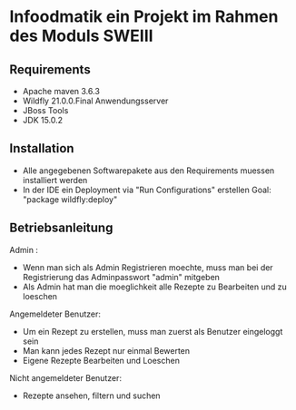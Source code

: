 # Infoodmatik ein Projekt im Rahmen des Moduls SWEIII

## Requirements
- Apache maven 3.6.3
- Wildfly 21.0.0.Final Anwendungsserver
- JBoss Tools
- JDK 15.0.2


## Installation
- Alle angegebenen Softwarepakete aus den Requirements muessen installiert werden
- In der IDE ein Deployment via "Run Configurations" erstellen Goal: "package wildfly:deploy"

## Betriebsanleitung
Admin :
- Wenn man sich als Admin Registrieren moechte, muss man bei der Registrierung das Adminpasswort "admin" mitgeben
- Als Admin hat man die moeglichkeit alle Rezepte zu Bearbeiten und zu loeschen

Angemeldeter Benutzer:
- Um ein Rezept zu erstellen, muss man zuerst als Benutzer eingeloggt sein
- Man kann jedes Rezept nur einmal Bewerten
- Eigene Rezepte Bearbeiten und Loeschen

Nicht angemeldeter Benutzer:
- Rezepte ansehen, filtern und suchen



